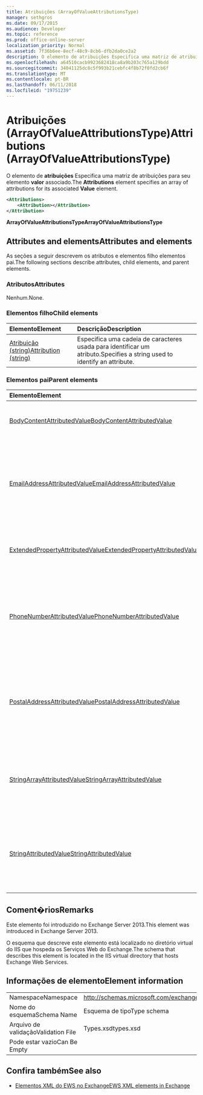 ```yaml
---
title: Atribuições (ArrayOfValueAttributionsType)
manager: sethgros
ms.date: 09/17/2015
ms.audience: Developer
ms.topic: reference
ms.prod: office-online-server
localization_priority: Normal
ms.assetid: 7f36b6ee-8ecf-48c9-8cb6-dfb2da0ce2a2
description: O elemento de atribuições Especifica uma matriz de atribuições para seu elemento valor associado.
ms.openlocfilehash: a64510cacb9923682418ca8a9b203c765a129bdd
ms.sourcegitcommit: 34041125dc8c5f993b21cebfc4f8b72f0fd2cb6f
ms.translationtype: MT
ms.contentlocale: pt-BR
ms.lasthandoff: 06/11/2018
ms.locfileid: "19751239"
---
```

# <a name="attributions-arrayofvalueattributionstype"></a><span data-ttu-id="1b61b-103">Atribuições (ArrayOfValueAttributionsType)</span><span class="sxs-lookup"><span data-stu-id="1b61b-103">Attributions (ArrayOfValueAttributionsType)</span></span>

<span data-ttu-id="1b61b-104">O elemento de **atribuições** Especifica uma matriz de atribuições para seu elemento **valor** associado.</span><span class="sxs-lookup"><span data-stu-id="1b61b-104">The **Attributions** element specifies an array of attributions for its associated **Value** element.</span></span> 
  
```XML
<Attributions>
    <Attribution></Attribution>
</Attribution>
```

 <span data-ttu-id="1b61b-105">**ArrayOfValueAttributionsType**</span><span class="sxs-lookup"><span data-stu-id="1b61b-105">**ArrayOfValueAttributionsType**</span></span>
## <a name="attributes-and-elements"></a><span data-ttu-id="1b61b-106">Attributes and elements</span><span class="sxs-lookup"><span data-stu-id="1b61b-106">Attributes and elements</span></span>

<span data-ttu-id="1b61b-107">As seções a seguir descrevem os atributos e elementos filho elementos pai.</span><span class="sxs-lookup"><span data-stu-id="1b61b-107">The following sections describe attributes, child elements, and parent elements.</span></span>
  
### <a name="attributes"></a><span data-ttu-id="1b61b-108">Atributos</span><span class="sxs-lookup"><span data-stu-id="1b61b-108">Attributes</span></span>

<span data-ttu-id="1b61b-109">Nenhum.</span><span class="sxs-lookup"><span data-stu-id="1b61b-109">None.</span></span>
  
### <a name="child-elements"></a><span data-ttu-id="1b61b-110">Elementos filho</span><span class="sxs-lookup"><span data-stu-id="1b61b-110">Child elements</span></span>

|<span data-ttu-id="1b61b-111">**Elemento**</span><span class="sxs-lookup"><span data-stu-id="1b61b-111">**Element**</span></span>|<span data-ttu-id="1b61b-112">**Descrição**</span><span class="sxs-lookup"><span data-stu-id="1b61b-112">**Description**</span></span>|
|:-----|:-----|
|[<span data-ttu-id="1b61b-113">Atribuição (string)</span><span class="sxs-lookup"><span data-stu-id="1b61b-113">Attribution (string)</span></span>](attribution-string.md) <br/> |<span data-ttu-id="1b61b-114">Especifica uma cadeia de caracteres usada para identificar um atributo.</span><span class="sxs-lookup"><span data-stu-id="1b61b-114">Specifies a string used to identify an attribute.</span></span>  <br/> |
   
### <a name="parent-elements"></a><span data-ttu-id="1b61b-115">Elementos pai</span><span class="sxs-lookup"><span data-stu-id="1b61b-115">Parent elements</span></span>

|<span data-ttu-id="1b61b-116">**Elemento**</span><span class="sxs-lookup"><span data-stu-id="1b61b-116">**Element**</span></span>|<span data-ttu-id="1b61b-117">**Descrição**</span><span class="sxs-lookup"><span data-stu-id="1b61b-117">**Description**</span></span>|
|:-----|:-----|
|[<span data-ttu-id="1b61b-118">BodyContentAttributedValue</span><span class="sxs-lookup"><span data-stu-id="1b61b-118">BodyContentAttributedValue</span></span>](bodycontentattributedvalue.md) <br/> |<span data-ttu-id="1b61b-119">Especifica o conteúdo do corpo de um item.</span><span class="sxs-lookup"><span data-stu-id="1b61b-119">Specifies the body content of an item.</span></span>  <br/> |
|[<span data-ttu-id="1b61b-120">EmailAddressAttributedValue</span><span class="sxs-lookup"><span data-stu-id="1b61b-120">EmailAddressAttributedValue</span></span>](emailaddressattributedvalue.md) <br/> |<span data-ttu-id="1b61b-121">Especifica uma instância de uma matriz de endereços de email e suas atribuições associadas.</span><span class="sxs-lookup"><span data-stu-id="1b61b-121">Specifies an instance of an array of email addresses and their associated attributions.</span></span>  <br/> |
|[<span data-ttu-id="1b61b-122">ExtendedPropertyAttributedValue</span><span class="sxs-lookup"><span data-stu-id="1b61b-122">ExtendedPropertyAttributedValue</span></span>](extendedpropertyattributedvalue.md) <br/> |<span data-ttu-id="1b61b-123">Especifica as propriedades estendidas para uma pessoa.</span><span class="sxs-lookup"><span data-stu-id="1b61b-123">Specifies extended properties for a persona.</span></span>  <br/> |
|[<span data-ttu-id="1b61b-124">PhoneNumberAttributedValue</span><span class="sxs-lookup"><span data-stu-id="1b61b-124">PhoneNumberAttributedValue</span></span>](phonenumberattributedvalue.md) <br/> |<span data-ttu-id="1b61b-125">Especifica uma instância de uma matriz de números de telefone e suas atribuições associadas.</span><span class="sxs-lookup"><span data-stu-id="1b61b-125">Specifies an instance of an array of phone numbers and their associated attributions.</span></span>  <br/> |
|[<span data-ttu-id="1b61b-126">PostalAddressAttributedValue</span><span class="sxs-lookup"><span data-stu-id="1b61b-126">PostalAddressAttributedValue</span></span>](postaladdressattributedvalue.md) <br/> |<span data-ttu-id="1b61b-127">Especifica uma instância de uma matriz de endereços postais e suas atribuições associadas.</span><span class="sxs-lookup"><span data-stu-id="1b61b-127">Specifies an instance of an array of postal addresses and their associated attributions.</span></span>  <br/> |
|[<span data-ttu-id="1b61b-128">StringArrayAttributedValue</span><span class="sxs-lookup"><span data-stu-id="1b61b-128">StringArrayAttributedValue</span></span>](stringarrayattributedvalue.md) <br/> |<span data-ttu-id="1b61b-129">Especifica uma instância de uma matriz de dados de cadeia de caracteres de um elemento de pessoa.</span><span class="sxs-lookup"><span data-stu-id="1b61b-129">Specifies an instance of an array of string data for a persona element.</span></span>  <br/> |
|[<span data-ttu-id="1b61b-130">StringAttributedValue</span><span class="sxs-lookup"><span data-stu-id="1b61b-130">StringAttributedValue</span></span>](stringattributedvalue.md) <br/> |<span data-ttu-id="1b61b-131">Especifica uma instância em uma matriz de atributos associados a um elemento de pessoa.</span><span class="sxs-lookup"><span data-stu-id="1b61b-131">Specifies an instance in an array of attributes associated with a persona element.</span></span>  <br/> |
   
## <a name="remarks"></a><span data-ttu-id="1b61b-132">Coment�rios</span><span class="sxs-lookup"><span data-stu-id="1b61b-132">Remarks</span></span>

<span data-ttu-id="1b61b-133">Este elemento foi introduzido no Exchange Server 2013.</span><span class="sxs-lookup"><span data-stu-id="1b61b-133">This element was introduced in Exchange Server 2013.</span></span>
  
<span data-ttu-id="1b61b-134">O esquema que descreve este elemento está localizado no diretório virtual do IIS que hospeda os Serviços Web do Exchange.</span><span class="sxs-lookup"><span data-stu-id="1b61b-134">The schema that describes this element is located in the IIS virtual directory that hosts Exchange Web Services.</span></span>
  
## <a name="element-information"></a><span data-ttu-id="1b61b-135">Informações de elemento</span><span class="sxs-lookup"><span data-stu-id="1b61b-135">Element information</span></span>

|||
|:-----|:-----|
|<span data-ttu-id="1b61b-136">Namespace</span><span class="sxs-lookup"><span data-stu-id="1b61b-136">Namespace</span></span>  <br/> |http://schemas.microsoft.com/exchange/services/2006/types  <br/> |
|<span data-ttu-id="1b61b-137">Nome do esquema</span><span class="sxs-lookup"><span data-stu-id="1b61b-137">Schema Name</span></span>  <br/> |<span data-ttu-id="1b61b-138">Esquema de tipo</span><span class="sxs-lookup"><span data-stu-id="1b61b-138">Type schema</span></span>  <br/> |
|<span data-ttu-id="1b61b-139">Arquivo de validação</span><span class="sxs-lookup"><span data-stu-id="1b61b-139">Validation File</span></span>  <br/> |<span data-ttu-id="1b61b-140">Types.xsd</span><span class="sxs-lookup"><span data-stu-id="1b61b-140">types.xsd</span></span>  <br/> |
|<span data-ttu-id="1b61b-141">Pode estar vazio</span><span class="sxs-lookup"><span data-stu-id="1b61b-141">Can Be Empty</span></span>  <br/> ||
   
## <a name="see-also"></a><span data-ttu-id="1b61b-142">Confira também</span><span class="sxs-lookup"><span data-stu-id="1b61b-142">See also</span></span>

- [<span data-ttu-id="1b61b-143">Elementos XML do EWS no Exchange</span><span class="sxs-lookup"><span data-stu-id="1b61b-143">EWS XML elements in Exchange</span></span>](ews-xml-elements-in-exchange.md)


